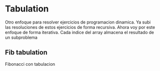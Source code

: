 # Tabulation

Otro enfoque para resolver ejercicios de programacion dinamica. Ya subi las resoluciones de estos ejercicios de forma recursiva.
Ahora voy por este enfoque de forma iterativa.
Cada indice del array almacena el resultado de un subproblema

## Fib tabulation

Fibonacci con tabulacion
